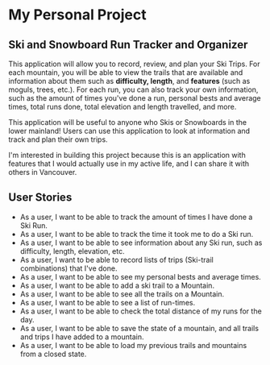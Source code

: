 # My Personal Project

## Ski and Snowboard Run Tracker and Organizer

This application will allow you to record, review, and plan your Ski Trips.
For each mountain, you will be able to view the trails that are available and 
information about them such as **difficulty, length**, and **features** (such as moguls, trees, etc.). 
For each run, you can also track your own information, such as the amount of times you've done a run, personal bests and average times,
total runs done,
total elevation and length travelled, and more.

This application will be useful to anyone who Skis or Snowboards in the lower mainland! Users can use this application to look at information
and track and plan  their own trips.

I'm interested in building this project because this is an application with features that I 
would actually use in my active life, and I can share it with others in Vancouver.


## User Stories

- As a user, I want to be able to track the amount of times I have done a Ski Run.
- As a user, I want to be able to track the time it took me to do a Ski run.
- As a user, I want to be able to see information about any Ski run, such as difficulty, length, elevation, etc.
- As a user, I want to be able to record lists of trips (Ski-trail combinations) that I've done.
- As a user, I want to be able to see my personal bests and average times.
- As a user, I want to be able to add a ski trail to a Mountain.
- As a user, I want to be able to see all the trails on a Mountain.
- As a user, I want to be able to see a list of run-times.
- As a user, I want to be able to check the total distance of my runs for the day.
- As a user, I want to be able to save the state of a mountain, and all trails and trips I have added to a mountain.
- As a user, I want to be able to load my previous trails and mountains from a closed state.